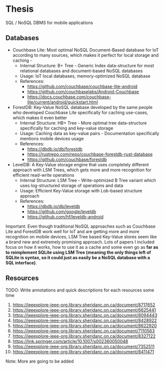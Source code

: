 # Thesis
SQL / NoSQL DBMS for mobile applications

## Databases

- Couchbase Lite: Most optimal NoSQL Document-Based database for IoT according to many sources, which makes it perfect for local storage and caching - 
  - Internal Structure: B+ Tree - Generic Index data-structure for most relational databases and document-based NoSQL databases
  - Usage: IoT local databases, memory-optimized NoSQL database
  - References:
    - https://github.com/couchbase/couchbase-lite-android
    - https://github.com/couchbaselabs/Android-Couchbase
    - https://docs.couchbase.com/couchbase-lite/current/android/quickstart.html
- ForestDB: Key-Value NoSQL database developed by the same people who developed Couchbase Lite specifically for caching use-cases, which makes it even better
  - Internal Structure: HB+ Tree - More optimal tree data-structure specifically for caching and key-value storage
  - Usage: Caching data as key-value pairs - Documentation specifically mentions mobile devices usage
  - References:
    - https://dbdb.io/db/forestdb
    - https://rustrepo.com/repo/couchbase-forestdb-rust-database
    - https://github.com/couchbase/forestdb
- LevelDB: A Key-Value storage engine that uses completely different approach with LSM Trees, which gets more and more recognition for efficient read-write operations
  - Internal Structure: LSM Tree - Write-optimized B Tree variant which uses log-structured storage of operations and data
  - Usage: Efficient Key-Value storage with Lob-based structure approach
  - References:
    - https://dbdb.io/db/leveldb
    - https://github.com/google/leveldb
    - https://github.com/hf/leveldb-android

Important: Even though traditional NoSQL approaches such as Couchbase Lite and ForestDB work well for IoT and are getting more and more recognition on mobile devices, LSM Tree based Key-Value stores seem like a brand new and extremely promising approach. Lots of papers I included focus on how it works, how to use it as a cache and some even go as **far as to reimplement SQLite using LSM Tree (meaning the only things left of SQLite is syntax, so it could just as easily be a NoSQL database with a SQL interface)**.

## Resources

TODO: Write annotations and quick descriptions for each resources some time

1. https://ieeexplore-ieee-org.library.sheridanc.on.ca/document/8717652
2. https://ieeexplore-ieee-org.library.sheridanc.on.ca/document/6625441
3. https://ieeexplore-ieee-org.library.sheridanc.on.ca/document/8094443
4. https://ieeexplore-ieee-org.library.sheridanc.on.ca/document/8428922
5. https://ieeexplore-ieee-org.library.sheridanc.on.ca/document/8622920
6. https://ieeexplore-ieee-org.library.sheridanc.on.ca/document/7110563
7. https://ieeexplore-ieee-org.library.sheridanc.on.ca/document/8327122
8. https://link.springer.com/article/10.1007/s002360050048
9. https://ieeexplore-ieee-org.library.sheridanc.on.ca/document/7352511
10. https://ieeexplore-ieee-org.library.sheridanc.on.ca/document/8411471

Note: More are going to be added
